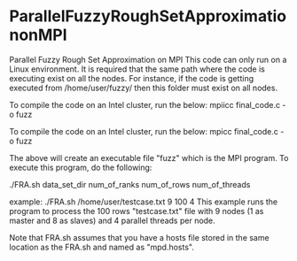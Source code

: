ParallelFuzzyRoughSetApproximationonMPI
=======================================

Parallel Fuzzy Rough Set Approximation on MPI
This code can only run on a Linux environment. It is required that the same path where the code is executing exist on all the nodes. For instance, if the code is getting executed from /home/user/fuzzy/ then this folder must exist on all nodes. 

To compile the code on an Intel cluster, run the below:
mpiicc final_code.c -o fuzz

To compile the code on an Intel cluster, run the below:
mpicc final_code.c -o fuzz

The above will create an executable file "fuzz" which is the MPI program. To execute this program, do the following:

./FRA.sh data_set_dir num_of_ranks num_of_rows num_of_threads

example: ./FRA.sh /home/user/testcase.txt 9 100 4
This example runs the program to process the 100 rows "testcase.txt" file with 9 nodes (1 as master and 8 as slaves) and 4 parallel threads per node.

Note that FRA.sh assumes that you have a hosts file stored in the same location as the FRA.sh and named as "mpd.hosts".
